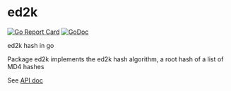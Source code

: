 ed2k
====
[![Go Report Card](https://goreportcard.com/badge/github.com/zyxar/ed2k)](https://goreportcard.com/report/github.com/zyxar/ed2k)
[![GoDoc](https://godoc.org/github.com/zyxar/ed2k?status.svg)](https://godoc.org/github.com/zyxar/ed2k)


ed2k hash in go

Package ed2k implements the ed2k hash algorithm, a root hash of a list of MD4
hashes

See [API doc](https://godoc.org/github.com/zyxar/ed2k)
